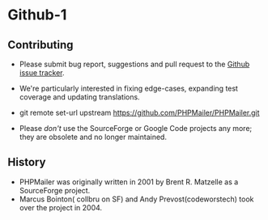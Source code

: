# Github-1
## Contributing
* Please submit bug report, suggestions and pull request to the [Github issue tracker](https://github.com/topics/issue-tracker).
* We're particularly interested in fixing edge-cases, expanding test coverage and updating translations.

* git remote set-url upstream https://github.com/PHPMailer/PHPMailer.git
* Please *don't* use the SourceForge or Google Code projects any more; they are obsolete and no longer maintained.

## History
* PHPMailer was originally written in 2001 by Brent R. Matzelle as a SourceForge project.
* Marcus Bointon( collbru on SF) and Andy Prevost(codeworstech) took over the project in 2004.
